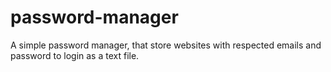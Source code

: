 # password-manager
A simple password manager, that store websites with respected emails and password to login as a text file.
